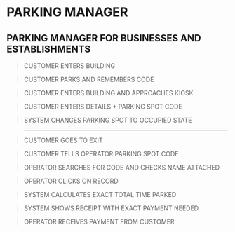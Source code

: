 # PARKING MANAGER
## PARKING MANAGER FOR BUSINESSES AND ESTABLISHMENTS

> CUSTOMER ENTERS BUILDING

> CUSTOMER PARKS AND REMEMBERS CODE

> CUSTOMER ENTERS BUILDING AND APPROACHES KIOSK

> CUSTOMER ENTERS DETAILS + PARKING SPOT CODE

> SYSTEM CHANGES PARKING SPOT TO OCCUPIED STATE

> ------------------

> CUSTOMER GOES TO EXIT

> CUSTOMER TELLS OPERATOR PARKING SPOT CODE

> OPERATOR SEARCHES FOR CODE AND CHECKS NAME ATTACHED

> OPERATOR CLICKS ON RECORD

> SYSTEM CALCULATES EXACT TOTAL TIME PARKED 

> SYSTEM SHOWS RECEIPT WITH EXACT PAYMENT NEEDED 

> OPERATOR RECEIVES PAYMENT FROM CUSTOMER 
